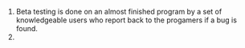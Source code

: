 1. Beta testing is done on an almost finished program by a set of knowledgeable users who report back to the progamers if a bug is found.
2. 

